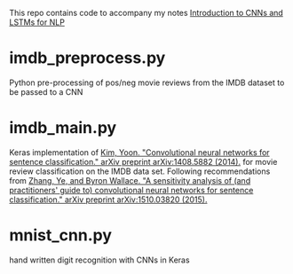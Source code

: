 This repo contains code to accompany my notes [Introduction to CNNs and LSTMs for NLP](http://www.lix.polytechnique.fr/~anti5662/intro_cnn_lstm_tixier.pdf)
# imdb_preprocess.py
Python pre-processing of pos/neg movie reviews from the IMDB dataset to be passed to a CNN
# imdb_main.py
Keras implementation of [Kim, Yoon. "Convolutional neural networks for sentence classification." arXiv preprint arXiv:1408.5882 (2014).](https://arxiv.org/pdf/1408.5882.pdf) for movie review classification on the IMDB data set.
Following recommendations from [Zhang, Ye, and Byron Wallace. "A sensitivity analysis of (and practitioners' guide to) convolutional neural networks for sentence classification." arXiv preprint arXiv:1510.03820 (2015).](https://arxiv.org/pdf/1510.03820.pdf)
# mnist_cnn.py
hand written digit recognition with CNNs in Keras
